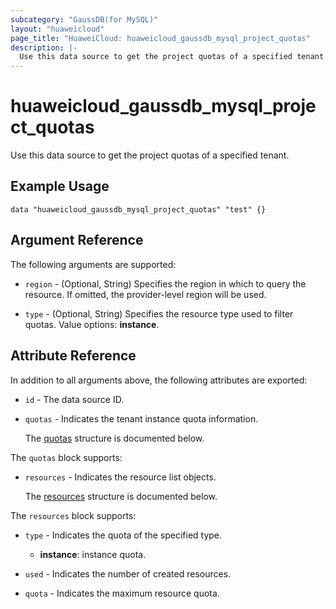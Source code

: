 ```yaml
---
subcategory: "GaussDB(for MySQL)"
layout: "huaweicloud"
page_title: "HuaweiCloud: huaweicloud_gaussdb_mysql_project_quotas"
description: |-
  Use this data source to get the project quotas of a specified tenant.
---
```


# huaweicloud_gaussdb_mysql_project_quotas

Use this data source to get the project quotas of a specified tenant.

## Example Usage

```hcl
data "huaweicloud_gaussdb_mysql_project_quotas" "test" {}
```

## Argument Reference

The following arguments are supported:

* `region` - (Optional, String) Specifies the region in which to query the resource.
  If omitted, the provider-level region will be used.

* `type` - (Optional, String) Specifies the resource type used to filter quotas. Value options: **instance**.

## Attribute Reference

In addition to all arguments above, the following attributes are exported:

* `id` - The data source ID.

* `quotas` - Indicates the tenant instance quota information.

  The [quotas](#quotas_struct) structure is documented below.

<a name="quotas_struct"></a>
The `quotas` block supports:

* `resources` - Indicates the resource list objects.

  The [resources](#quotas_resources_struct) structure is documented below.

<a name="quotas_resources_struct"></a>
The `resources` block supports:

* `type` - Indicates the quota of the specified type.
  + **instance**: instance quota.

* `used` - Indicates the number of created resources.

* `quota` - Indicates the maximum resource quota.
